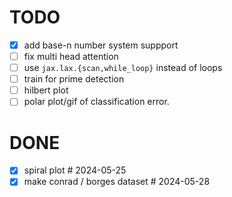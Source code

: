 # TODO

- [x] add base-n number system suppport
- [ ] fix multi head attention
- [ ] use `jax.lax.{scan,while_loop}` instead of loops
- [ ] train for prime detection
- [ ] hilbert plot
- [ ] polar plot/gif of classification error.

# DONE

- [x] spiral plot  # 2024-05-25
- [x] make conrad / borges dataset  # 2024-05-28
